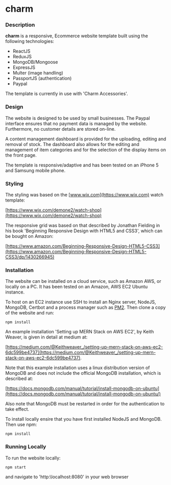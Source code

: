 # charm
### Description
**charm** is a responsive, Ecommerce website template built using the following technologies:
- ReactJS
- ReduxJS
- MongoDB/Mongoose
- ExpressJS
- Multer (image handling)
- PassportJS (authentication)
- Paypal

The template is currently in use with 'Charm Accessories'.

### Design
The website is designed to be used by small businesses. The Paypal interface ensures that no payment data is managed by the 
website. Furthermore, no customer details are stored on-line. 

A content management dashboard is provided for the uploading, editing and
removal of stock. The dashboard also allows for the editing and management of item categories and for the selection of the 
display items on the front page.

The template is responsive/adaptive and has been tested on an iPhone 5 and Samsung mobile phone.

### Styling
The styling was based on the [www.wix.com](https://www.wix.com) watch template:

[https://www.wix.com/demone2/watch-shop](https://www.wix.com/demone2/watch-shop)

The responsive grid was based on that described by Jonathan Fielding in his book 'Beginning Responsive Design with HTML5 and CSS3', which can be bought on Amazon:

[https://www.amazon.com/Beginning-Responsive-Design-HTML5-CSS3](https://www.amazon.com/Beginning-Responsive-Design-HTML5-CSS3/dp/1430266945)

### Installation
The website can be installed on a cloud service, such as Amazon AWS, or locally on a PC. It has been tested on an Amazon, 
AWS EC2 Ubuntu instance. 

To host on an EC2 instance use SSH to install an Nginx server, NodeJS, MongoDB, Certbot and a process manager such as 
[PM2](http://pm2.keymetrics.io/). Then clone a copy of the website and run: 

```
npm install
```
An example installation 'Setting up MERN Stack on AWS EC2', by Keith Weaver, is given in detail at medium at:

[https://medium.com/@Keithweaver_/setting-up-mern-stack-on-aws-ec2-6dc599be4737](https://medium.com/@Keithweaver_/setting-up-mern-stack-on-aws-ec2-6dc599be4737).

Note that this example installation uses a linux distribution version of MongoDB and does not include the official MongoDB 
installation, which is described at:

[https://docs.mongodb.com/manual/tutorial/install-mongodb-on-ubuntu](https://docs.mongodb.com/manual/tutorial/install-mongodb-on-ubuntu/)

Also note that MongoDB must be restarted in order for the authentication to take effect. 

To install locally ensire that you have first installed NodeJS and MongoDB. Then use npm: 

```
npm install
```
### Running Locally
To run the website locally: 
```
npm start
```
and navigate to 'http:\localhost:8080' in your web browser
